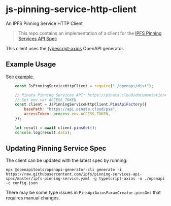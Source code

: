 # js-pinning-service-http-client

An IPFS Pinning Service HTTP Client

> This repo contains an implementation of a client for the [IPFS Pinning Services API Spec](https://github.com/ipfs/pinning-services-api-spec)

This client uses the [typescript-axios](https://openapi-generator.tech/docs/generators/typescript-axios) OpenAPI generator.

## Example Usage

See [example](./example.js).

```javascript
    const JsPinningServiceHttpClient = require("./openapi/dist");

    // Pinata Pinning Services API: https://pinata.cloud/documentation#PinningServicesAPI
    // Set env var ACCESS_TOKEN
    const client = JsPinningServiceHttpClient.PinsApiFactory({
        basePath: "https://api.pinata.cloud/psa",
        accessToken: process.env.ACCESS_TOKEN,
    });

    let result = await client.pinsGet();
    console.log(result.data);
```

## Updating Pinning Service Spec

The client can be updated with the latest spec by running:

```
npx @openapitools/openapi-generator-cli generate -i https://raw.githubusercontent.com/ipfs/pinning-services-api-spec/master/ipfs-pinning-service.yaml -g typescript-axios -o ./openapi -c config.json
```

There may be some type issues in `PinsApiAxiosParamCreator.pinsGet` that requires manual changes.
